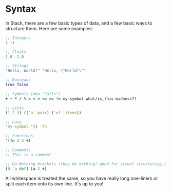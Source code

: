 # Syntax

In Stack, there are a few basic types of data, and a few basic ways to structure them. Here are some examples:

<!-- TODO: Show the complete list of allowed chars in symbols -->
<!-- TODO: Double-check that this is everything -->

```clojure
;; Integers
1 -1

;; Floats
1.0 -1.0

;; Strings
"Hello, World!" "Hello, \"World!\""

;; Booleans
true false

;; Symbols (aka "Calls")
+ - * / % = < > <= >= != my-symbol what/is_this-madness?!

;; Lists
(1 2 3) (('a 'pair) ('of 'items))

;; Lazy
'my-symbol '() 'fn

;; Functions
'(fn 2 2 +)

;; Comments
;; This is a comment

;; Do-Nothing brackets (they do nothing! good for visual structuring.)
[0 'a def] [a 2 +]
```

All whitespace is treated the same, so you have really long one-liners or split each item onto its own line. It's up to you!